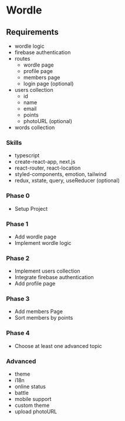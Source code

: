 # Wordle

## Requirements
- wordle logic
- firebase authentication
- routes
    - wordle page
    - profile page
    - members page
    - login page (optional)
- users collection
    - id
    - name
    - email
    - points
    - photoURL (optional)
- words collection

### Skills
- typescript
- create-react-app, next.js
- react-router, react-location
- styled-components, emotion, tailwind
- redux, xstate, query, useReducer (optional)

### Phase 0
- Setup Project

### Phase 1
- Add wordle page
- Implement wordle logic

### Phase 2
- Implement users collection
- Integrate firebase authentication
- Add profile page

### Phase 3
- Add members Page
- Sort members by points

### Phase 4
- Choose at least one advanced topic

### Advanced
- theme
- i18n
- online status
- battle
- mobile support
- custom theme
- upload photoURL
